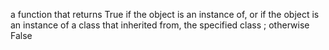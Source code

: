 a function that returns True if the object is an instance of, or if the object is an instance of a class that inherited from, the specified class ; otherwise False
